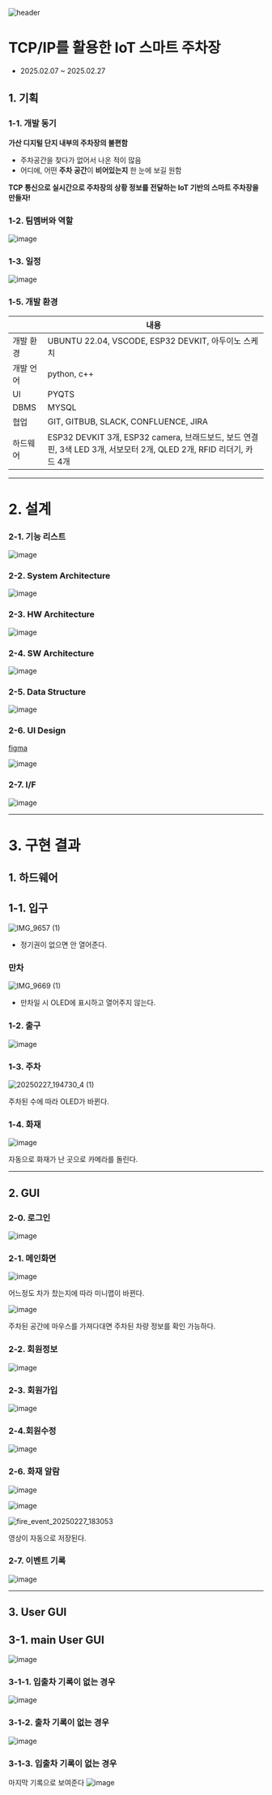 ![header](https://capsule-render.vercel.app/api?type=wave&color=auto&height=300&section=header&text=Parking%20Smoothly&fontSize=90)

# **TCP/IP를 활용한 IoT 스마트 주차장**

* 2025.02.07 ~ 2025.02.27
  
## 1. 기획 


### 1-1. 개발 동기


**가산 디지털 단지 내부의 주차장의 불편함** 


* 주차공간을 찾다가 없어서 나온 적이 많음 
* 어디에, 어떤 **주차 공간**이 **비어있는지** 한 눈에 보길 원함

  
**TCP 통신으로 실시간으로 주차장의 상황 정보를 전달하는 IoT 기반의 스마트 주차장을 만들자!**




### 1-2. 팀멤버와 역할

![image](https://github.com/user-attachments/assets/289575f6-7eaf-4909-822b-16e1e0589e3c)


### 1-3. 일정 


![image](https://github.com/user-attachments/assets/47b83d1c-7337-419b-b8a9-b510adaea2a9)


### 1-5.  개발 환경  

||내용|
|------|---|
|개발 환경|UBUNTU 22.04, VSCODE, ESP32 DEVKIT, 아두이노 스케치|
|개발 언어|python, c++|
|UI|PYQTS|
|DBMS|MYSQL|
|협업|GIT, GITBUB, SLACK, CONFLUENCE, JIRA|
|하드웨어|ESP32 DEVKIT 3개, ESP32 camera, 브래드보드, 보드 연결 핀, 3색 LED 3개, 서보모터 2개, QLED 2개, RFID 리더기, 카드 4개|

---

# 2. 설계 

### 2-1. 기능 리스트 


![image](https://github.com/user-attachments/assets/c95f4e43-3a6b-4d30-9313-08b47c8b93d1)


### 2-2. System Architecture


![image](https://github.com/user-attachments/assets/d5023243-714a-4b3d-90e4-13b9cba70a60)


### 2-3. HW Architecture

![image](https://github.com/user-attachments/assets/ed58fcaf-d178-461d-804c-e85d4d3b0f81)


### 2-4. SW Architecture

![image](https://github.com/user-attachments/assets/d2117523-fafa-4875-98dc-579af64833f1)


### 2-5. Data Structure


![image](https://github.com/user-attachments/assets/a5f0d7aa-62ca-4b2c-9531-04fef4e20a01)


### 2-6. UI Design


[figma](https://www.figma.com/design/oNSstSfl0fghC9PGpqPavT/Figma-basics?node-id=1669-162202&t=jxnTshg6gdd7RcFc-1)


![image](https://github.com/user-attachments/assets/bb0623a4-2caf-41e1-b7d6-be69be93d192)


### 2-7. I/F

![image](https://github.com/user-attachments/assets/c74deeb9-6e37-401c-9aa2-a438447169da)


---


# 3. 구현 결과 


## 1. 하드웨어 


## 1-1. 입구 


![IMG_9657 (1)](https://github.com/user-attachments/assets/85c8c2e2-75e2-4a43-ae8e-26b423895af4)


* 정기권이 없으면 안 열어준다.


### 만차
![IMG_9669 (1)](https://github.com/user-attachments/assets/669ec910-cd9c-47a8-9073-3a0467950287)

* 만차일 시 OLED에 표시하고 열어주지 않는다.


### 1-2. 출구 

![image](https://github.com/user-attachments/assets/e66fde67-9956-4479-a230-08d26778e664)



### 1-3. 주차
![20250227_194730_4 (1)](https://github.com/user-attachments/assets/38550fa6-4dce-4ff8-b0ab-c520eaa0045f)


주차된 수에 따라 OLED가 바뀐다. 


### 1-4. 화재 
![image](https://github.com/user-attachments/assets/2da2be29-c99c-4761-a03b-9fd79385a012)


자동으로 화재가 난 곳으로 카메라를 돌린다.


***


## 2. GUI

### 2-0. 로그인
![image](https://github.com/user-attachments/assets/53a1c861-e2ce-47a0-b688-776e17e3999b)



### 2-1. 메인화면
![image](https://github.com/user-attachments/assets/c8f395d0-fe1d-4d14-a025-27e99a638458)


어느정도 차가 찼는지에 따라 미니맵이 바뀐다.


![image](https://github.com/user-attachments/assets/471452fa-03bf-4e94-be7c-3c4667ca732d)


주차된 공간에 마우스를 가져다대면 주차된 차량 정보를 확인 가능하다.



### 2-2. 회원정보 
![image](https://github.com/user-attachments/assets/86a0e7a5-16d2-4676-b3f5-188718f5b335)



### 2-3. 회원가입 
![image](https://github.com/user-attachments/assets/45708cd9-54db-469e-9f36-a94c8caaa962)



### 2-4.회원수정 
![image](https://github.com/user-attachments/assets/892d46e5-c405-441a-a3e1-41690fb19d70)



### 2-6. 화재 알람
![image](https://github.com/user-attachments/assets/f18b5eea-132b-4eb6-ad51-a6d975a35bad)


![image](https://github.com/user-attachments/assets/ec0b8652-af47-40d1-9a57-78ec0c2d1fcf)



![fire_event_20250227_183053](https://github.com/user-attachments/assets/a9fb0a6d-a20d-4373-89e0-23ddbc60f3eb)

영상이 자동으로 저장된다.


### 2-7. 이벤트 기록
![image](https://github.com/user-attachments/assets/f6c2025b-c2bb-43d3-9a9e-3cbffeb7562e)


***


## 3. User GUI 


## 3-1. main User GUI  
![image](https://github.com/user-attachments/assets/222a1f6a-2226-4424-8fe5-6399cd5a83e2)


### 3-1-1. 입출차 기록이 없는 경우
![image](https://github.com/user-attachments/assets/d1513e8a-5101-40d9-adb4-d1d7f1193d7f)



### 3-1-2. 출차 기록이 없는 경우
![image](https://github.com/user-attachments/assets/5e7330a3-ceeb-43fa-924b-495148e746d4)



### 3-1-3. 입출차 기록이 없는 경우


마지막 기록으로 보여준다
![image](https://github.com/user-attachments/assets/92d7192f-42fa-4c8e-8b40-5656aeb44514)
